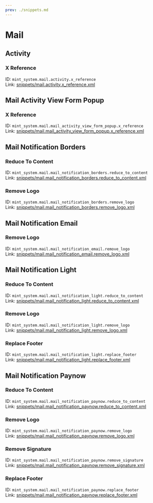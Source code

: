 ```yaml
---
prev: ./snippets.md
---
```

# Mail
## Activity  
### X Reference  
ID: `mint_system.mail.activity.x_reference`  
Link: [snippets/mail.activity.x_reference.xml](https://github.com/Mint-System/Odoo-Development/tree/14.0/snippets/mail.activity.x_reference.xml)

## Mail Activity View Form Popup  
### X Reference  
ID: `mint_system.mail.mail_activity_view_form_popup.x_reference`  
Link: [snippets/mail.mail_activity_view_form_popup.x_reference.xml](https://github.com/Mint-System/Odoo-Development/tree/14.0/snippets/mail.mail_activity_view_form_popup.x_reference.xml)

## Mail Notification Borders  
### Reduce To Content  
ID: `mint_system.mail.mail_notification_borders.reduce_to_content`  
Link: [snippets/mail.mail_notification_borders.reduce_to_content.xml](https://github.com/Mint-System/Odoo-Development/tree/14.0/snippets/mail.mail_notification_borders.reduce_to_content.xml)

### Remove Logo  
ID: `mint_system.mail.mail_notification_borders.remove_logo`  
Link: [snippets/mail.mail_notification_borders.remove_logo.xml](https://github.com/Mint-System/Odoo-Development/tree/14.0/snippets/mail.mail_notification_borders.remove_logo.xml)

## Mail Notification Email  
### Remove Logo  
ID: `mint_system.mail.mail_notification_email.remove_logo`  
Link: [snippets/mail.mail_notification_email.remove_logo.xml](https://github.com/Mint-System/Odoo-Development/tree/14.0/snippets/mail.mail_notification_email.remove_logo.xml)

## Mail Notification Light  
### Reduce To Content  
ID: `mint_system.mail.mail_notification_light.reduce_to_content`  
Link: [snippets/mail.mail_notification_light.reduce_to_content.xml](https://github.com/Mint-System/Odoo-Development/tree/14.0/snippets/mail.mail_notification_light.reduce_to_content.xml)

### Remove Logo  
ID: `mint_system.mail.mail_notification_light.remove_logo`  
Link: [snippets/mail.mail_notification_light.remove_logo.xml](https://github.com/Mint-System/Odoo-Development/tree/14.0/snippets/mail.mail_notification_light.remove_logo.xml)

### Replace Footer  
ID: `mint_system.mail.mail_notification_light.replace_footer`  
Link: [snippets/mail.mail_notification_light.replace_footer.xml](https://github.com/Mint-System/Odoo-Development/tree/14.0/snippets/mail.mail_notification_light.replace_footer.xml)

## Mail Notification Paynow  
### Reduce To Content  
ID: `mint_system.mail.mail_notification_paynow.reduce_to_content`  
Link: [snippets/mail.mail_notification_paynow.reduce_to_content.xml](https://github.com/Mint-System/Odoo-Development/tree/14.0/snippets/mail.mail_notification_paynow.reduce_to_content.xml)

### Remove Logo  
ID: `mint_system.mail.mail_notification_paynow.remove_logo`  
Link: [snippets/mail.mail_notification_paynow.remove_logo.xml](https://github.com/Mint-System/Odoo-Development/tree/14.0/snippets/mail.mail_notification_paynow.remove_logo.xml)

### Remove Signature  
ID: `mint_system.mail.mail_notification_paynow.remove_signature`  
Link: [snippets/mail.mail_notification_paynow.remove_signature.xml](https://github.com/Mint-System/Odoo-Development/tree/14.0/snippets/mail.mail_notification_paynow.remove_signature.xml)

### Replace Footer  
ID: `mint_system.mail.mail_notification_paynow.replace_footer`  
Link: [snippets/mail.mail_notification_paynow.replace_footer.xml](https://github.com/Mint-System/Odoo-Development/tree/14.0/snippets/mail.mail_notification_paynow.replace_footer.xml)

